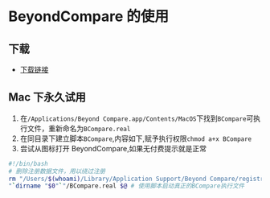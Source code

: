 # BeyondCompare 的使用

## 下载

- [下载链接](https://www.scootersoftware.com/download.php)

## Mac 下永久试用

1. 在`/Applications/Beyond Compare.app/Contents/MacOS`下找到`BCompare`可执行文件，重新命名为`BCompare.real`
1. 在同目录下建立脚本`BCompare`,内容如下,赋予执行权限`chmod a+x BCompare`
1. 尝试从图标打开 BeyondCompare,如果无付费提示就是正常

```bash
#!/bin/bash
# 删除注册数据文件，用以绕过注册
rm "/Users/$(whoami)/Library/Application Support/Beyond Compare/registry.dat"
"`dirname "$0"`"/BCompare.real $@ # 使用脚本启动真正的BCompare执行文件
```
